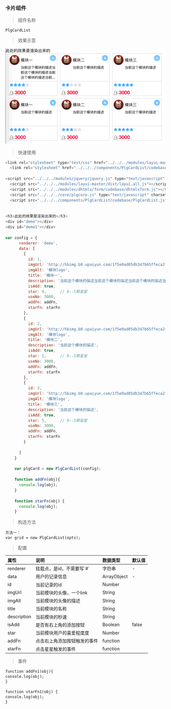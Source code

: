 ### 卡片组件

> 组件名称

```
PlgCardList
```

> 效果示意

 ![](/assets/cardList.png)

> 快速使用

```js
<link rel="stylesheet" type="text/css" href="../../../modules/layui-master/dist/css/layui.css" />
  <link rel="stylesheet" href="../../../components/PlgCardList/codebase/PlgCardList.css" />

<script src="../../../modules/jquery/jquery.js" type="text/javascript" charset="utf-8"></script>
  <script src="../../../modules/layui-master/dist/layui.all.js"></script>
  <script src="../../../modules/dhtmlx/form/codebase/dhtmlxform.js"></script>
  <script src="../../../core/plgcore.js" type="text/javascript" charset="utf-8"></script>
  <script src="../../../components/PlgCardList/codebase/PlgCardList.js" type="text/javascript" charset="utf-8"></script>


<h3>此处的效果是渲染出来的</h3>
<div id="demo"></div>
<div id="demo1"></div>

var config = {
      renderer: 'demo',
      data: [
        {
          id: 1,
          imgUrl: 'http://hbimg.b0.upaiyun.com/1f5e0ad05db347b65ffeca2f110491b500d1e85552088-E95HIm_fw658',
          imgAlt: '模块logo',
          title: '模块一',
          description: '当前这个模块的描述当前这个模块的描述当前这个模块的描述当前这个模块的描述当前这个模块的描述当前这个模块的描述',
          isAdd: true,
          star: 4,      // 0--5颗星星
          useNo: 3000,
          addFn: addFn,
          starFn: starFn
        },
        {
          id: 2,
          imgUrl: 'http://hbimg.b0.upaiyun.com/1f5e0ad05db347b65ffeca2f110491b500d1e85552088-E95HIm_fw658',
          imgAlt: '模块logo',
          title: '模块二',
          description: '当前这个模块的描述',
          isAdd: true,
          star: 2,      // 0--5颗星星
          useNo: 3000,
          addFn: addFn,
          starFn: starFn
        },
        {
          id: 3,
          imgUrl: 'http://hbimg.b0.upaiyun.com/1f5e0ad05db347b65ffeca2f110491b500d1e85552088-E95HIm_fw658',
          imgAlt: '模块logo',
          title: '模块三',
          description: '当前这个模块的描述',
          isAdd: true,
          star: 5,      // 0--5颗星星
          useNo: 3000,
          addFn: addFn,
          starFn: starFn
        }

      ]
    }
  
    var plgCard = new PlgCardList(config);

    function addFn(obj){
      console.log(obj);
    }

    function starFn(obj) {
      console.log(obj);
    }
```

> 构造方法

```
方法一：
var grid = new PlgCardList(opts);

```

> 配置

| 属性 | 说明 | 数据类型 | 默认值 |
| :--- | :--- | :--- | :--- |
| renderer | 挂载点，是id，不需要写\`\#\` | 字符串 | - |
| data | 用户的记录信息 | ArrayObject | - |
| id | 当前记录的id | Number |  |
| imgUrl | 当前模块的头像，一个link | String |  |
| imgAlt | 当前模块的头像的描述 | String |  |
| title | 当前模块的名称 | String |  |
| description | 当前模块的秒速 | String |  |
| isAdd | 是否有右上角的添加按钮 | Boolean | false |
| star | 当前模块用户的喜爱程度度 | Number |  |
| addFn | 点击右上角添加按钮触发的事件 | function |  |
| starFn | 点击星星触发的事件 | function |  |



> 事件

```
function addFn1(obj){
console.log(obj);
}

function starFn1(obj) {
console.log(obj);
}
```


